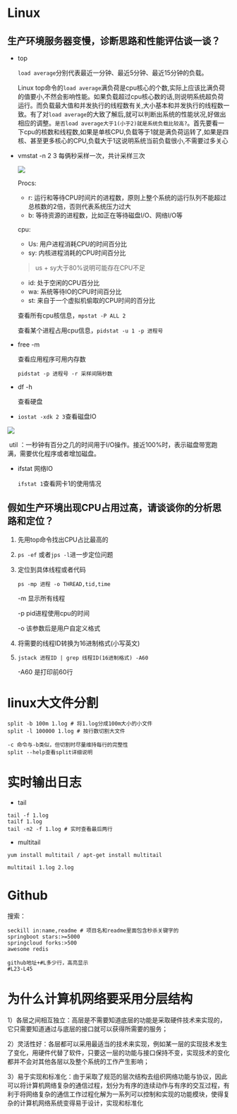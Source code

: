 # Linux

## 生产环境服务器变慢，诊断思路和性能评估谈一谈？

* top

    `load average`分别代表最近一分钟、最近5分钟、最近15分钟的负载。

    Linux top命令的`load average`满负荷是cpu核心的个数,实际上应该比满负荷的值要小,不然会影响性能。如果负载超过cpu核心数的话,则说明系统超负荷运行。而负载最大值和并发执行的线程数有关,大小基本和并发执行的线程数一致。有了对`load average`的大致了解后,就可以判断出系统的性能状况,好做出相应的调整。`是否load average大于1(小于2)就是系统负载比较高?`。首先要看一下cpu的核数和线程数,如果是单核CPU,负载等于1就是满负荷运转了,如果是四核、甚至更多核心的CPU,负载大于1这说明系统当前负载很小,不需要过多关心

* vmstat -n 2 3 每俩秒采样一次，共计采样三次

    ![](https://gitee.com/wardseptember/images/raw/master/imgs/20200916173327.png)

    Procs:

    * r: 运行和等待CPU时间片的进程数，原则上整个系统的运行队列不能超过总核数的2倍，否则代表系统压力过大
    * b: 等待资源的进程数，比如正在等待磁盘I/O、网络I/O等

    cpu:

    * Us: 用户进程消耗CPU的时间百分比
    * sy: 内核进程消耗的CPU时间百分比

    > us + sy大于80%说明可能存在CPU不足

    * id: 处于空闲的CPU百分比
    * wa: 系统等待IO的CPU时间百分比
    * st: 来自于一个虚拟机偷取的CPU时间的百分比

    查看所有cpu核信息，`mpstat -P ALL 2`

    查看某个进程占用cpu信息，`pidstat -u 1 -p 进程号`

* free -m

    查看应用程序可用内存数

    `pidstat -p 进程号 -r 采样间隔秒数`

* df -h

    查看硬盘

* `iostat -xdk 2 3`查看磁盘IO

![](https://gitee.com/wardseptember/images/raw/master/imgs/20200916182741.png)

​		util ：一秒钟有百分之几的时间用于I/O操作。接近100%时，表示磁盘带宽跑满，需要优化程序或者增加磁盘。

* ifstat 网络IO

    `ifstat 1`查看网卡1的使用情况

## 假如生产环境出现CPU占用过高，请谈谈你的分析思路和定位？

1. 先用top命令找出CPU占比最高的

2. `ps -ef` 或者`jps -l`进一步定位问题

3. 定位到具体线程或者代码

    `ps -mp 进程 -o THREAD,tid,time`

    -m 显示所有线程

    -p pid进程使用cpu的时间

    -o 该参数后是用户自定义格式

4. 将需要的线程ID转换为16进制格式(小写英文)

5. `jstack 进程ID | grep 线程ID(16进制格式) -A60`

    -A60 是打印前60行

# linux大文件分割

```
split -b 100m 1.log # 将1.log分成100m大小的小文件
split -l 100000 1.log # 按行数切割大文件

-c 命令与-b类似，但切割时尽量维持每行的完整性
split --help查看split详细说明
```

# 实时输出日志

* tail

```
tail -f 1.log
tailf 1.log
tail -n2 -f 1.log # 实时查看最后两行
```

* multitail

```
yum install multitail / apt-get install multitail

multitail 1.log 2.log
```

# Github

搜索：

```
seckill in:name,readme # 项目名和readme里面包含秒杀关键字的
springboot stars:>=5000
springcloud forks:>500
awesome redis

github地址+#L多少行，高亮显示
#L23-L45
```

# 为什么计算机网络要采用分层结构

1）各层之间相互独立：高层是不需要知道底层的功能是采取硬件技术来实现的，它只需要知道通过与底层的接口就可以获得所需要的服务；

2）灵活性好：各层都可以采用最适当的技术来实现，例如某一层的实现技术发生了变化，用硬件代替了软件，只要这一层的功能与接口保持不变，实现技术的变化都并不会对其他各层以及整个系统的工作产生影响； 

3）易于实现和标准化：由于采取了规范的层次结构去组织网络功能与协议，因此可以将计算机网络复杂的通信过程，划分为有序的连续动作与有序的交互过程，有利于将网络复杂的通信工作过程化解为一系列可以控制和实现的功能模块，使得复杂的计算机网络系统变得易于设计，实现和标准化